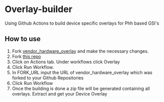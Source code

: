 # Overlay-builder
Using Github Actions to build device specific overlays for Phh based GSI's 

## How to use
1. Fork [vendor_hardware_overlay](https://github.com/phhusson/vendor_hardware_overlay) and make the necessary changes.
2. Fork [this repo](https://github.com/Johx22/Overlay-builder)
3. Click on Actions tab. Under workflows click Overlay
4. Click Run Workflow. 
5. In FORK_URL input the URL of vendor_hardware_overlay which was forked to your Github Repositories
6. Click Run Workflow
7. Once the building is done a zip file will be generated containing all overlays. Extract and get your Device Overlay
